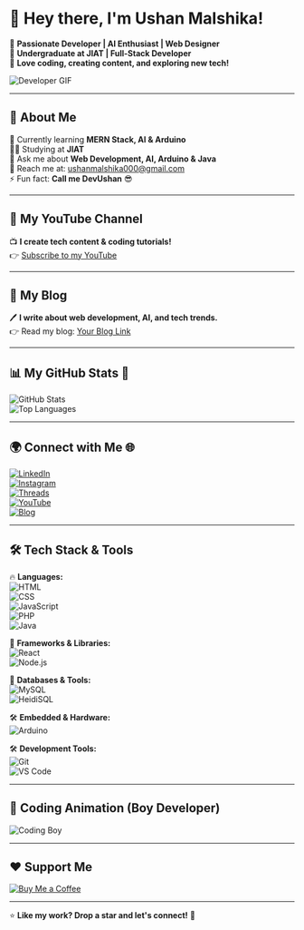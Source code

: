 # 👋 Hey there, I'm Ushan Malshika!  

🔹 **Passionate Developer | AI Enthusiast | Web Designer**  
🔹 **Undergraduate at JIAT | Full-Stack Developer**  
🔹 **Love coding, creating content, and exploring new tech!**  

![Developer GIF](https://media.giphy.com/media/qgQUggAC3Pfv687qPC/giphy.gif)  

---

## 🚀 About Me  
🌱 Currently learning **MERN Stack, AI & Arduino**  
🧑‍🎓 Studying at **JIAT**  
💬 Ask me about **Web Development, AI, Arduino & Java**  
📧 Reach me at: [ushanmalshika000@gmail.com](mailto:ushanmalshika000@gmail.com)  
⚡ Fun fact: **Call me DevUshan** 😎  

---

## 🎥 My YouTube Channel  
📺 **I create tech content & coding tutorials!**  
👉 [Subscribe to my YouTube](https://www.youtube.com/@YourChannel)  

---

## 📝 My Blog  
🖊 **I write about web development, AI, and tech trends.**  
👉 Read my blog: [Your Blog Link](https://yourblog.com)  

---

## 📊 My GitHub Stats 🚀  
![GitHub Stats](https://github-readme-stats.vercel.app/api?username=DevUshan&show_icons=true&theme=radical)  
![Top Languages](https://github-readme-stats.vercel.app/api/top-langs/?username=DevUshan&layout=compact&theme=radical)  

---

## 🌍 Connect with Me 🌐  
[![LinkedIn](https://img.shields.io/badge/LinkedIn-blue?style=for-the-badge&logo=linkedin)](https://www.linkedin.com/in/ushan-malshika-6537042a8)  
[![Instagram](https://img.shields.io/badge/Instagram-purple?style=for-the-badge&logo=instagram)](https://www.instagram.com/itz_me_shanmm/)  
[![Threads](https://img.shields.io/badge/Threads-black?style=for-the-badge&logo=threads)](https://www.threads.net/@itz_me_shanmm)  
[![YouTube](https://img.shields.io/badge/YouTube-red?style=for-the-badge&logo=youtube)](https://www.youtube.com/@YourChannel)  
[![Blog](https://img.shields.io/badge/Blog-orange?style=for-the-badge&logo=blogger)](https://yourblog.com)  

---

## 🛠 Tech Stack & Tools  
🔥 **Languages:**  
![HTML](https://img.shields.io/badge/-HTML5-E34F26?style=flat-square&logo=html5&logoColor=white)  
![CSS](https://img.shields.io/badge/-CSS3-1572B6?style=flat-square&logo=css3)  
![JavaScript](https://img.shields.io/badge/-JavaScript-F7DF1E?style=flat-square&logo=javascript&logoColor=black)  
![PHP](https://img.shields.io/badge/-PHP-777BB4?style=flat-square&logo=php&logoColor=white)  
![Java](https://img.shields.io/badge/-Java-007396?style=flat-square&logo=java&logoColor=white)  

🚀 **Frameworks & Libraries:**  
![React](https://img.shields.io/badge/-React-61DAFB?style=flat-square&logo=react&logoColor=black)  
![Node.js](https://img.shields.io/badge/-Node.js-339933?style=flat-square&logo=node.js&logoColor=white)  

💾 **Databases & Tools:**  
![MySQL](https://img.shields.io/badge/-MySQL-4479A1?style=flat-square&logo=mysql&logoColor=white)  
![HeidiSQL](https://img.shields.io/badge/-HeidiSQL-blue?style=flat-square&logo=mysql&logoColor=white)  

🛠 **Embedded & Hardware:**  
![Arduino](https://img.shields.io/badge/-Arduino-00979D?style=flat-square&logo=arduino&logoColor=white)  

🛠 **Development Tools:**  
![Git](https://img.shields.io/badge/-Git-F05032?style=flat-square&logo=git&logoColor=white)  
![VS Code](https://img.shields.io/badge/-VS%20Code-007ACC?style=flat-square&logo=visual-studio-code)  

---

## 🚀 Coding Animation (Boy Developer)  
![Coding Boy](https://media.giphy.com/media/ZVik7pBtu9dNS/giphy.gif)  

---

## ❤️ Support Me  
[![Buy Me a Coffee](https://img.shields.io/badge/Buy%20Me%20a%20Coffee-orange?style=for-the-badge&logo=buy-me-a-coffee)](https://www.buymeacoffee.com/DevUshan)  

---

⭐ **Like my work? Drop a star and let's connect!** 🚀  
